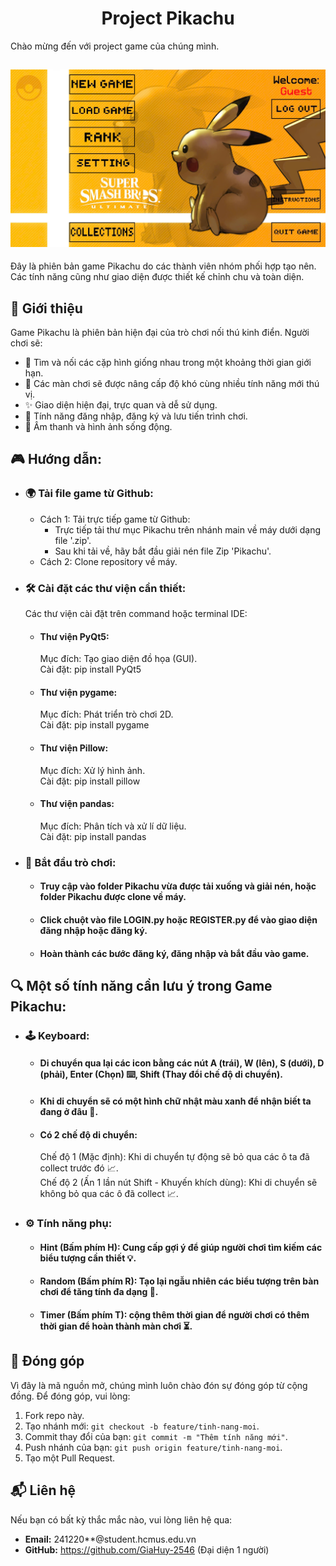 <h1 align="center">Project Pikachu</h1>
Chào mừng đến với project game của chúng mình.

<h2 align="center"><img src="./Pikachu/images/button/menu.jpg"></h2>

Đây là phiên bản game Pikachu do các thành viên nhóm phối hợp tạo nên. Các tính năng cũng như giao diện được thiết kế chỉnh chu và toàn diện.

## 📖 Giới thiệu
Game Pikachu là phiên bản hiện đại của trò chơi nối thú kinh điển. Người chơi sẽ:
- 🚀 Tìm và nối các cặp hình giống nhau trong một khoảng thời gian giới hạn.
- 🧩 Các màn chơi sẽ được nâng cấp độ khó cùng nhiều tính năng mới thú vị.
- ✨ Giao diện hiện đại, trực quan và dễ sử dụng.
- 🔐 Tính năng đăng nhập, đăng ký và lưu tiến trình chơi.
- 🎵 Âm thanh và hình ảnh sống động.

## 🎮 Hướng dẫn:
- ### 🌍 Tải file game từ Github:
  - Cách 1: Tải trực tiếp game từ Github:
    - Trực tiếp tải thư mục Pikachu trên nhánh main về máy dưới dạng file '.zip'.
    - Sau khi tải về, hãy bắt đầu giải nén file Zip 'Pikachu'.
  - Cách 2: Clone repository về máy.
- ### 🛠️ Cài đặt các thư viện cần thiết:
  Các thư viện cài đặt trên command hoặc terminal IDE:
  - #### Thư viện PyQt5:
    Mục đích: Tạo giao diện đồ họa (GUI).  
    Cài đặt: pip install PyQt5
  - #### Thư viện pygame:
    Mục đích: Phát triển trò chơi 2D.  
    Cài đặt: pip install pygame
  - #### Thư viện Pillow:
    Mục đích: Xử lý hình ảnh.  
    Cài đặt: pip install pillow
  - #### Thư viện pandas:
    Mục đích: Phân tích và xử lí dữ liệu.  
    Cài đặt: pip install pandas
- ### 🚀 Bắt đầu trò chơi:
  - #### Truy cập vào folder Pikachu vừa được tải xuống và giải nén, hoặc folder Pikachu được clone về máy.
  - #### Click chuột vào file LOGIN.py hoặc REGISTER.py để vào giao diện đăng nhập hoặc đăng ký.
  - #### Hoàn thành các bước đăng ký, đăng nhập và bắt đầu vào game.

## 🔍 Một số tính năng cần lưu ý trong Game Pikachu:
- ### 🕹️ Keyboard:
  - #### Di chuyển qua lại các icon bằng các nút A (trái), W (lên), S (dưới), D (phải), Enter (Chọn) ⌨️, Shift (Thay đổi chế độ di chuyển).
  - #### Khi di chuyển sẽ có một hình chữ nhật màu xanh để nhận biết ta đang ở đâu 🔲.
  - #### Có 2 chế độ di chuyển:
    Chế độ 1 (Mặc định): Khi di chuyển tự động sẽ bỏ qua các ô ta đã collect trước đó 📈.  
    Chế độ 2 (Ấn 1 lần nút Shift - Khuyến khích dùng): Khi di chuyển sẽ không bỏ qua các ô đã collect 📈.
- ### ⚙️ Tính năng phụ:
  - #### Hint (Bấm phím H): Cung cấp gợi ý để giúp người chơi tìm kiếm các biểu tượng cần thiết 💡.
  - #### Random (Bấm phím R): Tạo lại ngẫu nhiên các biểu tượng trên bàn chơi để tăng tính đa dạng 🎲.
  - #### Timer (Bấm phím T): cộng thêm thời gian để người chơi có thêm thời gian để hoàn thành màn chơi ⏳.

## 🤝 Đóng góp
Vì đây là mã nguồn mở, chúng mình luôn chào đón sự đóng góp từ cộng đồng. Để đóng góp, vui lòng:
1. Fork repo này.
2. Tạo nhánh mới: `git checkout -b feature/tinh-nang-moi`.
3. Commit thay đổi của bạn: `git commit -m "Thêm tính năng mới"`.
4. Push nhánh của bạn: `git push origin feature/tinh-nang-moi`.
5. Tạo một Pull Request.
## 📬 Liên hệ
Nếu bạn có bất kỳ thắc mắc nào, vui lòng liên hệ qua:
- **Email:** 241220**@student.hcmus.edu.vn
- **GitHub:** https://github.com/GiaHuy-2546 (Đại diện 1 người)


